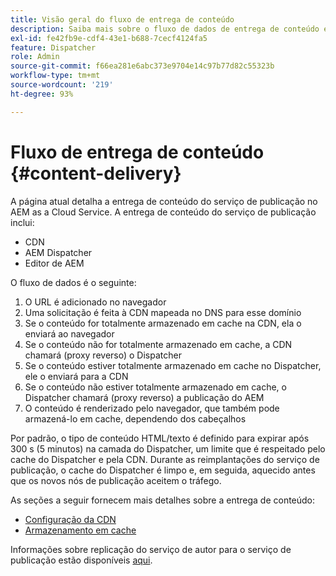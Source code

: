 ```yaml
---
title: Visão geral do fluxo de entrega de conteúdo
description: Saiba mais sobre o fluxo de dados de entrega de conteúdo e como publicar seu conteúdo
exl-id: fe42fb9e-cdf4-43e1-b688-7cecf4124fa5
feature: Dispatcher
role: Admin
source-git-commit: f66ea281e6abc373e9704e14c97b77d82c55323b
workflow-type: tm+mt
source-wordcount: '219'
ht-degree: 93%

---
```


# Fluxo de entrega de conteúdo {#content-delivery}

A página atual detalha a entrega de conteúdo do serviço de publicação no AEM as a Cloud Service. A entrega de conteúdo do serviço de publicação inclui:

* CDN
* AEM Dispatcher
* Editor de AEM

O fluxo de dados é o seguinte:

1. O URL é adicionado no navegador
1. Uma solicitação é feita à CDN mapeada no DNS para esse domínio
1. Se o conteúdo for totalmente armazenado em cache na CDN, ela o enviará ao navegador
1. Se o conteúdo não for totalmente armazenado em cache, a CDN chamará (proxy reverso) o Dispatcher
1. Se o conteúdo estiver totalmente armazenado em cache no Dispatcher, ele o enviará para a CDN
1. Se o conteúdo não estiver totalmente armazenado em cache, o Dispatcher chamará (proxy reverso) a publicação do AEM
1. O conteúdo é renderizado pelo navegador, que também pode armazená-lo em cache, dependendo dos cabeçalhos

Por padrão, o tipo de conteúdo HTML/texto é definido para expirar após 300 s (5 minutos) na camada do Dispatcher, um limite que é respeitado pelo cache do Dispatcher e pela CDN. Durante as reimplantações do serviço de publicação, o cache do Dispatcher é limpo e, em seguida, aquecido antes que os novos nós de publicação aceitem o tráfego.

As seções a seguir fornecem mais detalhes sobre a entrega de conteúdo:
* [Configuração da CDN](/help/implementing/dispatcher/cdn.md)
* [Armazenamento em cache](/help/implementing/dispatcher/caching.md)


Informações sobre replicação do serviço de autor para o serviço de publicação estão disponíveis [aqui](/help/operations/replication.md).
